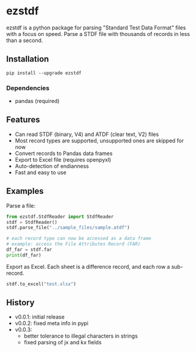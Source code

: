 # ezstdf

ezstdf is a python package for parsing "Standard Test Data Format" files with a focus on speed.
Parse a STDF file with thousands of records in less than a second.

## Installation
```
pip install --upgrade ezstdf
```

### Dependencies
- pandas (required)


## Features
- Can read STDF (binary, V4) and ATDF (clear text, V2) files
- Most record types are supported, unsupported ones are skipped for now
- Convert records to Pandas data frames
- Export to Excel file (requires openpyxl)
- Auto-detection of endianness
- Fast and easy to use


## Examples
Parse a file:
```python
from ezstdf.StdfReader import StdfReader
stdf = StdfReader()
stdf.parse_file("../sample_files/sample.atdf")

# each record type can now be accessed as a data frame
# example: access the File Attributes Record (FAR)
df_far = stdf.far
print(df_far)
```

Export as Excel. Each sheet is a difference record, and each row a sub-record.
```python
stdf.to_excel("test.xlsx")
```

## History
- v0.0.1: initial release
- v0.0.2: fixed meta info in pypi
- v0.0.3:
  - better tolerance to illegal characters in strings
  - fixed parsing of jx and kx fields